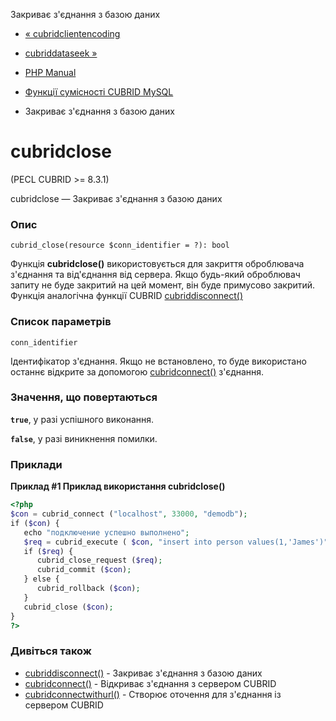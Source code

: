 Закриває з'єднання з базою даних

-   [« cubridclientencoding](function.cubrid-client-encoding.html)
    
-   [cubriddataseek »](function.cubrid-data-seek.html)
    
-   [PHP Manual](index.md)
    
-   [Функції сумісності CUBRID MySQL](cubridmysql.cubrid.md)
    
-   Закриває з'єднання з базою даних
    

# cubridclose

(PECL CUBRID >= 8.3.1)

cubridclose — Закриває з'єднання з базою даних

### Опис

```methodsynopsis
cubrid_close(resource $conn_identifier = ?): bool
```

Функція **cubridclose()** використовується для закриття оброблювача з'єднання та від'єднання від сервера. Якщо будь-який оброблювач запиту не буде закритий на цей момент, він буде примусово закритий. Функція аналогічна функції CUBRID [cubriddisconnect()](function.cubrid-disconnect.html)

### Список параметрів

`conn_identifier`

Ідентифікатор з'єднання. Якщо не встановлено, то буде використано останнє відкрите за допомогою [cubridconnect()](function.cubrid-connect.html) з'єднання.

### Значення, що повертаються

**`true`**, у разі успішного виконання.

**`false`**, у разі виникнення помилки.

### Приклади

**Приклад #1 Приклад використання **cubridclose()****

```php
<?php
$con = cubrid_connect ("localhost", 33000, "demodb");
if ($con) {
   echo "подключение успешно выполнено";
   $req = cubrid_execute ( $con, "insert into person values(1,'James')");
   if ($req) {
      cubrid_close_request ($req);
      cubrid_commit ($con);
   } else {
      cubrid_rollback ($con);
   }
   cubrid_close ($con);
}
?>
```

### Дивіться також

-   [cubriddisconnect()](function.cubrid-disconnect.html) - Закриває з'єднання з базою даних
-   [cubridconnect()](function.cubrid-connect.html) - Відкриває з'єднання з сервером CUBRID
-   [cubridconnectwithurl()](function.cubrid-connect-with-url.html) - Створює оточення для з'єднання із сервером CUBRID